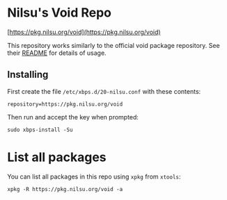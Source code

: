 # Nilsu's Void Repo
[https://pkg.nilsu.org/void](https://pkg.nilsu.org/void)

This repository works similarly to the official void package repository. See
their [README](https://github.com/void-linux/void-packages/) for details of
usage.

## Installing
First create the file `/etc/xbps.d/20-nilsu.conf` with these contents:
```
repository=https://pkg.nilsu.org/void
```

Then run and accept the key when prompted:
```
sudo xbps-install -Su
```

# List all packages
You can list all packages in this repo using `xpkg` from `xtools`:
```
xpkg -R https://pkg.nilsu.org/void -a
```
